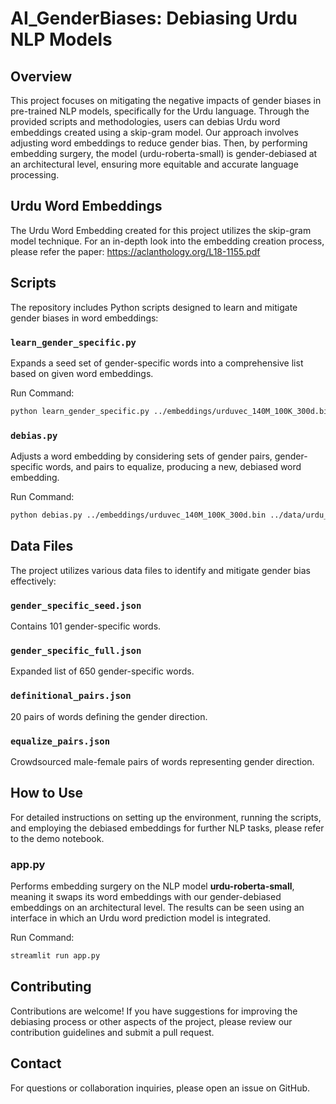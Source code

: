 # AI_GenderBiases: Debiasing Urdu NLP Models

## Overview
This project focuses on mitigating the negative impacts of gender biases in pre-trained NLP models, specifically for the Urdu language. Through the provided scripts and methodologies, users can debias Urdu word embeddings created using a skip-gram model. Our approach involves adjusting word embeddings to reduce gender bias. Then, by performing embedding surgery, the model (urdu-roberta-small) is gender-debiased at an architectural level, ensuring more equitable and accurate language processing.

## Urdu Word Embeddings
The Urdu Word Embedding created for this project utilizes the skip-gram model technique. For an in-depth look into the embedding creation process, please refer the paper: https://aclanthology.org/L18-1155.pdf

## Scripts
The repository includes Python scripts designed to learn and mitigate gender biases in word embeddings:

### `learn_gender_specific.py`
Expands a seed set of gender-specific words into a comprehensive list based on given word embeddings.

Run Command: 
```bash
python learn_gender_specific.py ../embeddings/urduvec_140M_100K_300d.bin 50000 ../data/urdu_gender_specific_seed.json urdu_gender_specific_full.json
```

### `debias.py`
Adjusts a word embedding by considering sets of gender pairs, gender-specific words, and pairs to equalize, producing a new, debiased word embedding.

Run Command:
```bash
python debias.py ../embeddings/urduvec_140M_100K_300d.bin ../data/urdu_definitional_pairs.json ../data/urdu_gender_specific_full.json ../data/urdu_equalize_pairs.json ../debiased_embeddings_140M_100K_300d.bin
```

## Data Files
The project utilizes various data files to identify and mitigate gender bias effectively:

### `gender_specific_seed.json` 
Contains 101 gender-specific words.
### `gender_specific_full.json`
Expanded list of 650 gender-specific words.
### `definitional_pairs.json`
20 pairs of words defining the gender direction.
### `equalize_pairs.json`
Crowdsourced male-female pairs of words representing gender direction.

## How to Use
For detailed instructions on setting up the environment, running the scripts, and employing the debiased embeddings for further NLP tasks, please refer to the demo notebook.

### app.py

Performs embedding surgery on the NLP model **urdu-roberta-small**, meaning it swaps its word embeddings with our gender-debiased embeddings on an architectural level. The results can be seen using an interface in which an Urdu word prediction model is integrated.

Run Command: 
```bash
streamlit run app.py
```

## Contributing
Contributions are welcome! If you have suggestions for improving the debiasing process or other aspects of the project, please review our contribution guidelines and submit a pull request.

## Contact
For questions or collaboration inquiries, please open an issue on GitHub.


